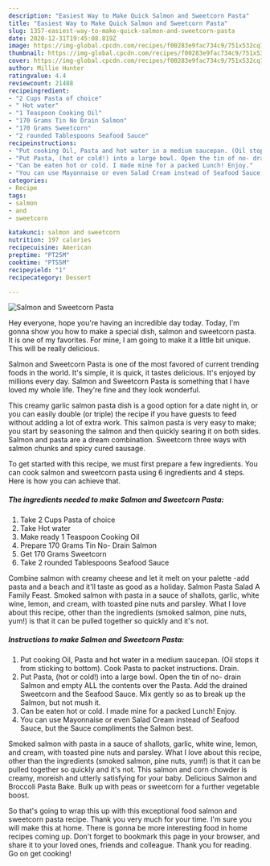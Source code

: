 ```yaml
---
description: "Easiest Way to Make Quick Salmon and Sweetcorn Pasta"
title: "Easiest Way to Make Quick Salmon and Sweetcorn Pasta"
slug: 1357-easiest-way-to-make-quick-salmon-and-sweetcorn-pasta
date: 2020-12-31T19:45:08.819Z
image: https://img-global.cpcdn.com/recipes/f00283e9fac734c9/751x532cq70/salmon-and-sweetcorn-pasta-recipe-main-photo.jpg
thumbnail: https://img-global.cpcdn.com/recipes/f00283e9fac734c9/751x532cq70/salmon-and-sweetcorn-pasta-recipe-main-photo.jpg
cover: https://img-global.cpcdn.com/recipes/f00283e9fac734c9/751x532cq70/salmon-and-sweetcorn-pasta-recipe-main-photo.jpg
author: Millie Hunter
ratingvalue: 4.4
reviewcount: 21488
recipeingredient:
- "2 Cups Pasta of choice"
- " Hot water"
- "1 Teaspoon Cooking Oil"
- "170 Grams Tin No Drain Salmon"
- "170 Grams Sweetcorn"
- "2 rounded Tablespoons Seafood Sauce"
recipeinstructions:
- "Put cooking Oil, Pasta and hot water in a medium saucepan. (Oil stops it from sticking to bottom). Cook Pasta to packet instructions. Drain."
- "Put Pasta, (hot or cold!) into a large bowl. Open the tin of no- drain Salmon and empty ALL the contents over the Pasta. Add the drained Sweetcorn and the Seafood Sauce. Mix gently so as to break up the Salmon, but not mush it."
- "Can be eaten hot or cold. I made mine for a packed Lunch! Enjoy."
- "You can use Mayonnaise or even Salad Cream instead of Seafood Sauce, but the Sauce compliments the Salmon best."
categories:
- Recipe
tags:
- salmon
- and
- sweetcorn

katakunci: salmon and sweetcorn 
nutrition: 197 calories
recipecuisine: American
preptime: "PT25M"
cooktime: "PT55M"
recipeyield: "1"
recipecategory: Dessert

---
```



![Salmon and Sweetcorn Pasta](https://img-global.cpcdn.com/recipes/f00283e9fac734c9/751x532cq70/salmon-and-sweetcorn-pasta-recipe-main-photo.jpg)

Hey everyone, hope you're having an incredible day today. Today, I'm gonna show you how to make a special dish, salmon and sweetcorn pasta. It is one of my favorites. For mine, I am going to make it a little bit unique. This will be really delicious.

Salmon and Sweetcorn Pasta is one of the most favored of current trending foods in the world. It's simple, it is quick, it tastes delicious. It's enjoyed by millions every day. Salmon and Sweetcorn Pasta is something that I have loved my whole life. They're fine and they look wonderful.

This creamy garlic salmon pasta dish is a good option for a date night in, or you can easily double (or triple) the recipe if you have guests to feed without adding a lot of extra work. This salmon pasta is very easy to make; you start by seasoning the salmon and then quickly searing it on both sides. Salmon and pasta are a dream combination. Sweetcorn three ways with salmon chunks and spicy cured sausage.


To get started with this recipe, we must first prepare a few ingredients. You can cook salmon and sweetcorn pasta using 6 ingredients and 4 steps. Here is how you can achieve that.

<!--inarticleads1-->

##### The ingredients needed to make Salmon and Sweetcorn Pasta:

1. Take 2 Cups Pasta of choice
1. Take  Hot water
1. Make ready 1 Teaspoon Cooking Oil
1. Prepare 170 Grams Tin No- Drain Salmon
1. Get 170 Grams Sweetcorn
1. Take 2 rounded Tablespoons Seafood Sauce


Combine salmon with creamy cheese and let it melt on your palette -add pasta and a beach and it&#39;ll taste as good as a holiday. Salmon Pasta Salad A Family Feast. Smoked salmon with pasta in a sauce of shallots, garlic, white wine, lemon, and cream, with toasted pine nuts and parsley. What I love about this recipe, other than the ingredients (smoked salmon, pine nuts, yum!) is that it can be pulled together so quickly and it&#39;s not. 

<!--inarticleads2-->

##### Instructions to make Salmon and Sweetcorn Pasta:

1. Put cooking Oil, Pasta and hot water in a medium saucepan. (Oil stops it from sticking to bottom). Cook Pasta to packet instructions. Drain.
1. Put Pasta, (hot or cold!) into a large bowl. Open the tin of no- drain Salmon and empty ALL the contents over the Pasta. Add the drained Sweetcorn and the Seafood Sauce. Mix gently so as to break up the Salmon, but not mush it.
1. Can be eaten hot or cold. I made mine for a packed Lunch! Enjoy.
1. You can use Mayonnaise or even Salad Cream instead of Seafood Sauce, but the Sauce compliments the Salmon best.


Smoked salmon with pasta in a sauce of shallots, garlic, white wine, lemon, and cream, with toasted pine nuts and parsley. What I love about this recipe, other than the ingredients (smoked salmon, pine nuts, yum!) is that it can be pulled together so quickly and it&#39;s not. This salmon and corn chowder is creamy, moreish and utterly satisfying for your baby. Delicious Salmon and Broccoli Pasta Bake. Bulk up with peas or sweetcorn for a further vegetable boost. 

So that's going to wrap this up with this exceptional food salmon and sweetcorn pasta recipe. Thank you very much for your time. I'm sure you will make this at home. There is gonna be more interesting food in home recipes coming up. Don't forget to bookmark this page in your browser, and share it to your loved ones, friends and colleague. Thank you for reading. Go on get cooking!
